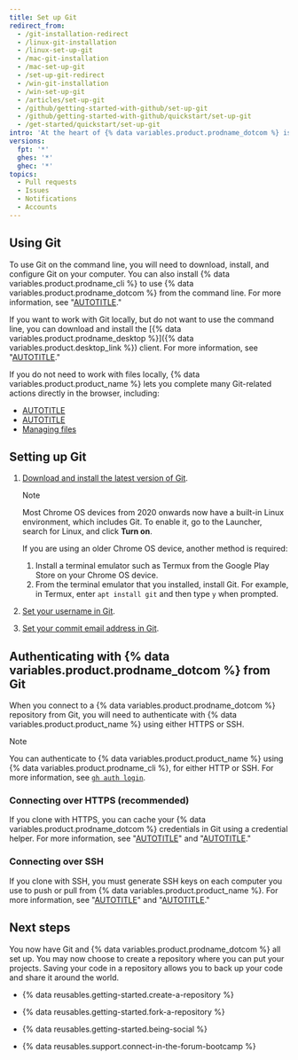 ```yaml
---
title: Set up Git
redirect_from:
  - /git-installation-redirect
  - /linux-git-installation
  - /linux-set-up-git
  - /mac-git-installation
  - /mac-set-up-git
  - /set-up-git-redirect
  - /win-git-installation
  - /win-set-up-git
  - /articles/set-up-git
  - /github/getting-started-with-github/set-up-git
  - /github/getting-started-with-github/quickstart/set-up-git
  - /get-started/quickstart/set-up-git
intro: 'At the heart of {% data variables.product.prodname_dotcom %} is an open-source version control system (VCS) called Git. Git is responsible for everything {% data variables.product.prodname_dotcom %}-related that happens locally on your computer.'
versions:
  fpt: '*'
  ghes: '*'
  ghec: '*'
topics:
  - Pull requests
  - Issues
  - Notifications
  - Accounts
---
```

## Using Git

To use Git on the command line, you will need to download, install, and configure Git on your computer. You can also install {% data variables.product.prodname_cli %} to use {% data variables.product.prodname_dotcom %} from the command line. For more information, see "[AUTOTITLE](/github-cli/github-cli/about-github-cli)."

If you want to work with Git locally, but do not want to use the command line, you can download and install the [{% data variables.product.prodname_desktop %}]({% data variables.product.desktop_link %}) client.  For more information, see "[AUTOTITLE](/desktop/overview/about-github-desktop)."

If you do not need to work with files locally, {% data variables.product.product_name %} lets you complete many Git-related actions directly in the browser, including:

* [AUTOTITLE](/repositories/creating-and-managing-repositories/quickstart-for-repositories)
* [AUTOTITLE](/pull-requests/collaborating-with-pull-requests/working-with-forks/fork-a-repo)
* [Managing files](/repositories/working-with-files/managing-files)

## Setting up Git

1. [Download and install the latest version of Git](https://git-scm.com/downloads).

   > [!NOTE]
   > Most Chrome OS devices from 2020 onwards now have a built-in Linux environment, which includes Git. To enable it, go to the Launcher, search for Linux, and click **Turn on**.
   >
   > If you are using an older Chrome OS device, another method is required:
   >
   > 1. Install a terminal emulator such as Termux from the Google Play Store on your Chrome OS device.
   > 1. From the terminal emulator that you installed, install Git. For example, in Termux, enter `apt install git` and then type `y` when prompted.

1. [Set your username in Git](/get-started/getting-started-with-git/setting-your-username-in-git).
1. [Set your commit email address in Git](/account-and-profile/setting-up-and-managing-your-personal-account-on-github/managing-email-preferences/setting-your-commit-email-address).

## Authenticating with {% data variables.product.prodname_dotcom %} from Git

When you connect to a {% data variables.product.prodname_dotcom %} repository from Git, you will need to authenticate with {% data variables.product.product_name %} using either HTTPS or SSH.

> [!NOTE]
> You can authenticate to {% data variables.product.product_name %} using {% data variables.product.prodname_cli %}, for either HTTP or SSH. For more information, see [`gh auth login`](https://cli.github.com/manual/gh_auth_login).

### Connecting over HTTPS (recommended)

If you clone with HTTPS, you can cache your {% data variables.product.prodname_dotcom %} credentials in Git using a credential helper. For more information, see "[AUTOTITLE](/get-started/getting-started-with-git/about-remote-repositories#cloning-with-https-urls)" and "[AUTOTITLE](/get-started/getting-started-with-git/caching-your-github-credentials-in-git)."

### Connecting over SSH

If you clone with SSH, you must generate SSH keys on each computer you use to push or pull from {% data variables.product.product_name %}. For more information, see "[AUTOTITLE](/get-started/getting-started-with-git/about-remote-repositories#cloning-with-ssh-urls)" and "[AUTOTITLE](/authentication/connecting-to-github-with-ssh/generating-a-new-ssh-key-and-adding-it-to-the-ssh-agent)."

## Next steps

You now have Git and {% data variables.product.prodname_dotcom %} all set up. You may now choose to create a repository where you can put your projects. Saving your code in a repository allows you to back up your code and share it around the world.

* {% data reusables.getting-started.create-a-repository %}

* {% data reusables.getting-started.fork-a-repository %}

* {% data reusables.getting-started.being-social %}

* {% data reusables.support.connect-in-the-forum-bootcamp %}
